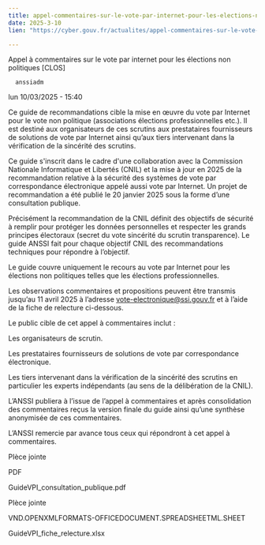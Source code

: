 ```yaml
---
title: appel-commentaires-sur-le-vote-par-internet-pour-les-elections-non-politiques-clos
date: 2025-3-10
lien: "https://cyber.gouv.fr/actualites/appel-commentaires-sur-le-vote-par-internet-pour-les-elections-non-politiques-clos"

---
```


Appel à commentaires sur le vote par internet pour les élections non politiques [CLOS]

            


      anssiadm
lun 10/03/2025 - 15:40

            
Ce guide de recommandations cible la mise en œuvre du vote par Internet pour le vote non politique (associations
élections professionnelles
etc.). Il est destiné aux organisateurs de ces scrutins
aux prestataires fournisseurs de solutions de vote par Internet ainsi qu’aux tiers intervenant dans la vérification de la sincérité des scrutins. 

      
      

              
  

    

      
            
Ce guide s'inscrit dans le cadre d'une collaboration avec la Commission Nationale Informatique et Libertés (CNIL) et la mise à jour en 2025 de la recommandation relative à la sécurité des systèmes de vote par correspondance électronique
appelé aussi vote par Internet. Un projet de recommandation a été publié le 20 janvier 2025 sous la forme d’une consultation publique.

Précisément
la recommandation de la CNIL définit des objectifs de sécurité à remplir pour protéger les données personnelles et respecter les grands principes électoraux (secret du vote
sincérité du scrutin
transparence). Le guide ANSSI fait
pour chaque objectif CNIL
des recommandations techniques pour répondre à l’objectif.

Le guide couvre uniquement le recours au vote par Internet pour les élections non politiques
telles que les élections professionnelles.

Les observations
commentaires et propositions peuvent être transmis jusqu’au 11 avril 2025
à l’adresse vote-electronique@ssi.gouv.fr et à l’aide de la fiche de relecture ci-dessous.

Le public cible de cet appel à commentaires inclut :


Les organisateurs de scrutin.

Les prestataires fournisseurs de solutions de vote par correspondance électronique.

Les tiers intervenant dans la vérification de la sincérité des scrutins
en particulier les experts indépendants (au sens de la délibération de la CNIL).


L’ANSSI publiera
à l’issue de l’appel à commentaires et après consolidation des commentaires reçus
la version finale du guide ainsi qu’une synthèse anonymisée de ces commentaires.

L’ANSSI remercie par avance tous ceux qui répondront à cet appel à commentaires.


      
    

  


              
  

          
  

    
PIèce jointe

              



  
  
PDF

  
GuideVPI_consultation_publique.pdf

  


          


      


              
  

          
  

    
PIèce jointe

              



  
  
VND.OPENXMLFORMATS-OFFICEDOCUMENT.SPREADSHEETML.SHEET

  
GuideVPI_fiche_relecture.xlsx

